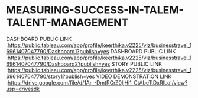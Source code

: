 # MEASURING-SUCCESS-IN-TALEM-TALENT-MANAGEMENT
DASHBOARD PUBLIC LINK      :https://public.tableau.com/app/profile/keerthika.v2225/viz/businesstravel_16961407047790/Dashboard1?publish=yes
DASHBOARD PUBLIC LINK      :https://public.tableau.com/app/profile/keerthika.v2225/viz/businesstravel_16961407047790/Dashboard2?publish=yes
STORY PUBLIC LINK          :https://public.tableau.com/app/profile/keerthika.v2225/viz/businesstravel_16961407047790/story1?publish=yes
 VIDEO DEMONSTRATION LINK  :https://drive.google.com/file/d/1Ar_-DmtRCrZ0IjHi1_CtAbeTtDxRILoI/view?usp=drivesdk
 
